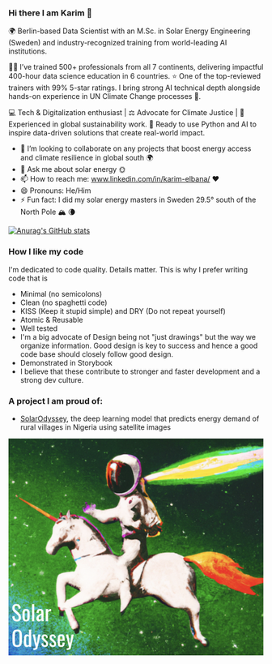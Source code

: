 ### Hi there I am Karim 👋 

🌍 Berlin-based Data Scientist with an M.Sc. in Solar Energy Engineering (Sweden) and industry-recognized training from world-leading AI institutions.

👨‍🏫 I’ve trained 500+ professionals from all 7 continents, delivering impactful 400-hour data science education in 6 countries. ⭐ One of the top-reviewed trainers with 99% 5-star ratings. I bring strong AI technical depth alongside hands-on experience in UN Climate Change processes 🌿.

💻 Tech & Digitalization enthusiast | ⚖️ Advocate for Climate Justice | 🤝 Experienced in global sustainability work.
🐍 Ready to use Python and AI to inspire data-driven solutions that create real-world impact.

- 👯 I’m looking to collaborate on any projects that boost energy access and climate resilience in global south 🌍
- 💬 Ask me about solar energy 🌞
- 📫 How to reach me: www.linkedin.com/in/karim-elbana/ ❤️
- 😄 Pronouns: He/Him
- ⚡ Fun fact: I did my solar energy masters in Sweden 29.5° south of the North Pole 🏔️ 🌘

[![Anurag's GitHub stats](https://github-readme-stats.vercel.app/api?username=karimelbana&show_icons=true&theme=cobalt&count_private=true)](https://github.com/anuraghazra/github-readme-stats)

### How I like my code
I'm dedicated to code quality. Details matter. This is why I prefer writing code that is

- Minimal (no semicolons)
- Clean (no spaghetti code)
- KISS (Keep it stupid simple) and DRY (Do not repeat yourself)
- Atomic & Reusable
- Well tested
- I'm a big advocate of Design being not "just drawings" but the way we organize information. Good design is key to success and hence a good code base should closely follow good design.
- Demonstrated in Storybook
- I believe that these contribute to stronger and faster development and a strong dev culture.

### A project I am proud of:

- [SolarOdyssey](https://karimelbana-solarodyssey-interfacesolar-app-gq3677.streamlit.app/), the deep learning model that predicts energy demand of rural villages in Nigeria using satellite images

![alt text](https://github.com/karimelbana/SolarOdyssey/blob/main/Interface/SolarOdyssey_Logo.png)

<!--
**karimelbana/karimelbana** is a ✨ _special_ ✨ repository because its `README.md` (this file) appears on your GitHub profile.

![alt text](https://drive.google.com/file/d/1MCRn8jlkZcQ2XR3UzyFCxS5VSq9RmFEK/view?usp=sharing)

